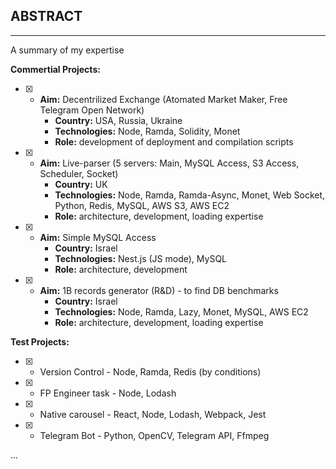 ## ABSTRACT
--- 
A summary of my expertise

**Commertial Projects:**
<br />
 - [x]  - **Aim:** Decentrilized Exchange (Atomated Market Maker, Free Telegram Open Network)<br />
        - **Country:** USA, Russia, Ukraine<br />
        - **Technologies:** Node, Ramda, Solidity, Monet<br />
        - **Role:** development of deployment and compilation scripts<br />

 - [x]  - **Aim:** Live-parser (5 servers: Main, MySQL Access, S3 Access, Scheduler, Socket)
        - **Country:** UK
        - **Technologies:** Node, Ramda, Ramda-Async, Monet, Web Socket, Python, Redis, MySQL, AWS S3, AWS EC2
        - **Role:** architecture, development, loading expertise

 - [x]  - **Aim:** Simple MySQL Access
        - **Country:** Israel
        - **Technologies:** Nest.js (JS mode), MySQL
        - **Role:** architecture, development

 - [x]  - **Aim:** 1B records generator (R&D) - to find DB benchmarks 
        - **Country:** Israel
        - **Technologies:** Node, Ramda, Lazy, Monet, MySQL, AWS EC2
        - **Role:** architecture, development, loading expertise

**Test Projects:**

 - [x]  - Version Control - Node, Ramda, Redis (by conditions)
 - [x]  - FP Engineer task - Node, Lodash
 - [x]  - Native carousel - React, Node, Lodash, Webpack, Jest
 - [x]  - Telegram Bot - Python, OpenCV, Telegram API, Ffmpeg
  
  ...

